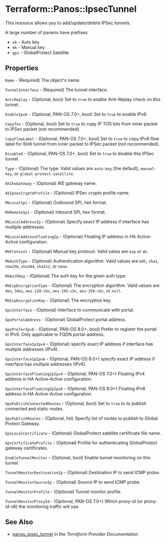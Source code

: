 # Terraform::Panos::IpsecTunnel

This resource allows you to add/update/delete IPSec tunnels.

A large number of params have prefixes:

* `ak` - Auto key
* `mk` - Manual key
* `gps` - GlobalProtect Satellite

## Properties

`Name` - (Required) The object's name.

`TunnelInterface` - (Required) The tunnel interface.

`AntiReplay` - (Optional, bool) Set to `true` to enable Anti-Replay check on this tunnel.

`EnableIpv6` - (Optional, PAN-OS 7.0+, bool) Set to `true` to enable IPv6.

`CopyTos` - (Optional, bool) Set to `true` to copy IP TOS bits from inner packet to IPSec packet (not recommended).

`CopyFlowLabel` - (Optional, PAN-OS 7.0+, bool) Set to `true` to copy IPv6 flow label for 6in6 tunnel from inner packet to IPSec packet (not recommended).

`Disabled` - (Optional, PAN-OS 7.0+, bool) Set to `true` to disable this IPSec tunnel.

`Type` - (Optional) The type.  Valid values are `auto-key` (the default), `manual-key`, or `global-protect-satellite`.

`AkIkeGateway` - (Optional) IKE gateway name.

`AkIpsecCryptoProfile` - (Optional) IPSec crypto profile name.

`MkLocalSpi` - (Optional) Outbound SPI, hex format.

`MkRemoteSpi` - (Optional) Inbound SPI, hex format.

`MkLocalAddressIp` - (Optional) Specify exact IP address if interface has multiple addresses.

`MkLocalAddressFloatingIp` - (Optional) Floating IP address in HA Active-Active configuration.

`MkProtocol` - (Optional) Manual key protocol.  Valid valies are `esp` or `ah`.

`MkAuthType` - (Optional) Authentication algorithm.  Valid values are `md5`, `sha1`, `sha256`, `sha384`, `sha512`, or `none`.

`MkAuthKey` - (Optional) The auth key for the given auth type.

`MkEspEncryptionType` - (Optional) The encryption algorithm.  Valid values are `des`, `3des`, `aes-128-cbc`, `aes-192-cbc`, `aes-256-cbc`, or `null`.

`MkEspEncryptionKey` - (Optional) The encryption key.

`GpsInterface` - (Optional) Interface to communicate with portal.

`GpsPortalAddress` - (Optional) GlobalProtect portal address.

`GpsPreferIpv6` - (Optional, PAN-OS 8.0+, bool) Prefer to register the portal in IPv6. Only applicable to FQDN portal-address.

`GpsInterfaceIpIpv4` - (Optional) specify exact IP address if interface has multiple addresses (IPv4).

`GpsInterfaceIpIpv6` - (Optional, PAN-OS 8.0+) specify exact IP address if interface has multiple addresses (IPv6).

`GpsInterfaceFloatingIpIpv4` - (Optional, PAN-OS 7.0+) Floating IPv4 address in HA Active-Active configuration.

`GpsInterfaceFloatingIpIpv6` - (Optional, PAN-OS 8.0+) Floating IPv6 address in HA Active-Active configuration.

`GpsPublishConnectedRoutes` - (Optional, bool) Set to `true` to to publish connected and static routes.

`GpsPublishRoutes` - (Optional, list) Specify list of routes to publish to Global Protect Gateway.

`GpsLocalCertificate` - (Optional) GlobalProtect satellite certificate file name.

`GpsCertificateProfile` - (Optional) Profile for authenticating GlobalProtect gateway certificates.

`EnableTunnelMonitor` - (Optional, bool) Enable tunnel monitoring on this tunnel.

`TunnelMonitorDestinationIp` - (Optional) Destination IP to send ICMP probe.

`TunnelMonitorSourceIp` - (Optional) Source IP to send ICMP probe.

`TunnelMonitorProfile` - (Optional) Tunnel monitor profile.

`TunnelMonitorProxyId` - (Optional, PAN-OS 7.0+) Which proxy-id (or proxy-id-v6) the monitoring traffic will use.


## See Also

* [panos_ipsec_tunnel](https://www.terraform.io/docs/providers/panos/r/ipsec_tunnel.html) in the _Terraform Provider Documentation_